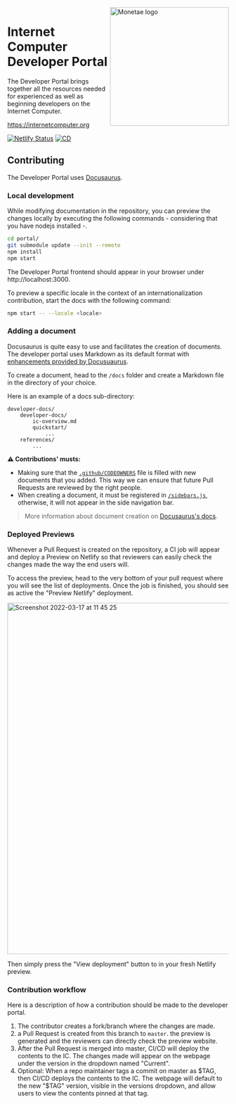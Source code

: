<img src="https://user-images.githubusercontent.com/15371828/158857061-8fa8d079-d33f-4ed2-88aa-56d452d238d8.svg" align="right" alt="Monetae logo" width="270">

# Internet Computer Developer Portal 

The Developer Portal brings together all the resources needed for experienced as well as beginning developers on the Internet Computer. 

https://internetcomputer.org

[![Netlify Status](https://api.netlify.com/api/v1/badges/0ef9e793-aa30-446a-ae7a-a18ac304db58/deploy-status)](https://app.netlify.com/sites/icportal/deploys) [![CD](https://github.com/dfinity/portal/actions/workflows/cd.yml/badge.svg)](https://github.com/dfinity/portal/actions/workflows/cd.yml)

## Contributing
The Developer Portal uses [Docusaurus](https://docusaurus.io/docs). 

### Local development
While modifying documentation in the repository, you can preview the changes locally by executing the following commands - considering that you have nodejs installed -.
```bash
cd portal/
git submodule update --init --remote
npm install 
npm start
```

The Developer Portal frontend should appear in your browser under http://localhost:3000.

To preview a specific locale in the context of an internationalization contribution, start the docs with the following command:
```bash
npm start -- --locale <locale>
```

### Adding a document
Docusaurus is quite easy to use and facilitates the creation of documents. 
The developer portal uses Markdown as its default format with [enhancements provided by Docusuaurus](https://docusaurus.io/docs/markdown-features).

To create a document, head to the `/docs` folder and create a Markdown file in the directory of your choice.

Here is an example of a docs sub-directory:
```
developer-docs/
    developer-docs/
        ic-overview.md
        quickstart/
            ...
    references/
        ...
```

**⚠️ Contributions' musts:**
- Making sure that the [`.github/CODEOWNERS`](https://github.com/dfinity/portal/blob/master/.github/CODEOWNERS) file is filled with new documents that you added. This way we can ensure that future Pull Requests are reviewed by the right people.
- When creating a document, it must be registered in [`/sidebars.js`](https://github.com/dfinity/portal/blob/master/sidebars.js), otherwise, it will not appear in the side navigation bar.

> More information about document creation on [Docusaurus's docs](https://docusaurus.io/docs/create-doc). 

### Deployed Previews
Whenever a Pull Request is created on the repository, a CI job will appear and deploy a Preview on Netlify so that reviewers can easily check the changes made the way the end users will.

To access the preview, head to the very bottom of your pull request where you will see the list of deployments. 
Once the job is finished, you should see as active the "Preview Netlify" deployment. 

<img width="800" alt="Screenshot 2022-03-17 at 11 45 25" src="https://user-images.githubusercontent.com/15371828/158793201-bb41f003-3d8d-4f95-9f91-8798613bc695.png">

Then simply press the "View deployment" button to in your fresh Netlify preview.

### Contribution workflow
Here is a description of how a contribution should be made to the developer portal. 
1. The contributor creates a fork/branch where the changes are made. 
2. a Pull Request is created from this branch to `master`. the preview is generated and the reviewers can directly check the preview website.
3. After the Pull Request is merged into master, CI/CD will deploy the contents to the IC. The changes made will appear on the webpage under the version in the dropdown named "Current".
4. Optional: When a repo maintainer tags a commit on master as $TAG, then CI/CD deploys the contents to the IC. The webpage will default to the new "$TAG" version, visible in the versions dropdown, and allow users to view the contents pinned at that tag.
